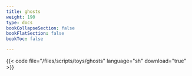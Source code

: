 ```yaml
---
title: ghosts
weight: 190
type: docs
bookCollapseSection: false
bookFlatSection: false
bookToc: false

---
```


{{< code file="/files/scripts/toys/ghosts" language="sh" download="true" >}}
